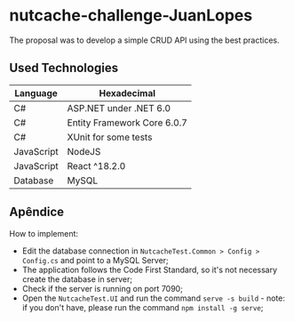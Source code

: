 # nutcache-challenge-JuanLopes

The proposal was to develop a simple CRUD API using the best practices.


## Used Technologies

| Language          | Hexadecimal                                                       |
| ----------------- | ----------------------------------------------------------------  |
| C#                | ASP.NET under .NET 6.0                                            |
| C#                | Entity Framework Core 6.0.7                                       |
| C#                | XUnit for some tests                                              |
| JavaScript        | NodeJS                                                            |
| JavaScript        | React ^18.2.0                                                     |
| Database          | MySQL                                                             |


## Apêndice

How to implement:

- Edit the database connection in `NutcacheTest.Common > Config > Config.cs` and point to a MySQL Server;
- The application follows the Code First Standard, so it's not necessary create the database in server;
- Check if the server is running on port 7090;
- Open the `NutcacheTest.UI` and run the command `serve -s build` - note: if you don't have, please run the command `npm install -g serve`;

